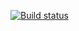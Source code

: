 [![Build status](https://ci.appveyor.com/api/projects/status/7lcxr3gfdhw3y0xg?svg=true)](https://ci.appveyor.com/project/EugenyVinogradov/automatichomework-5-2)